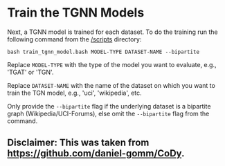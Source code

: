 # Train the TGNN Models

Next, a TGNN model is trained for each dataset. To do the training run the following command from the 
[/scripts](./scripts) directory:

```shell
bash train_tgnn_model.bash MODEL-TYPE DATASET-NAME --bipartite
```

Replace ``MODEL-TYPE`` with the type of the model you want to evaluate, e.g., 'TGAT' or 'TGN'.

Replace ``DATASET-NAME`` with the name of the dataset on which you want to train the TGN model, e.g., 'uci', 
'wikipedia', etc.

Only provide the ``--bipartite`` flag if the underlying dataset is a bipartite graph (Wikipedia/UCI-Forums), else
omit the ``--bipartite`` flag from the command.

## Disclaimer: This was taken from https://github.com/daniel-gomm/CoDy. 